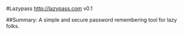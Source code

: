 #Lazypass http://lazypass.com
v0.1

##Summary:
A simple and secure password remembering tool for lazy folks.

